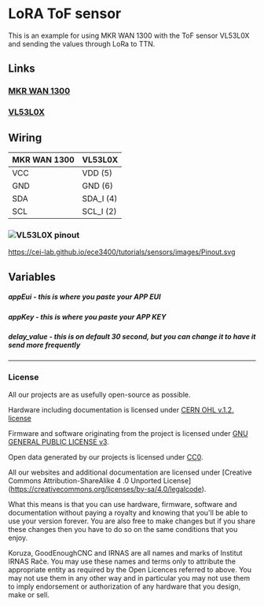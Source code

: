 # LoRA ToF sensor
This is an example for using MKR WAN 1300 with the ToF sensor VL53L0X and sending the values through LoRa to TTN.

## Links
### [MKR WAN 1300](https://store.arduino.cc/mkr-wan-1300)
### [VL53L0X](https://www.st.com/en/evaluation-tools/53l0-satel-i1.html)

## Wiring
| MKR WAN 1300 | VL53L0X |
|----------------|-------|
| VCC | VDD   (5) |
| GND | GND   (6) |
| SDA | SDA_I (4) |
| SCL | SCL_I (2) |

### ![VL53L0X pinout](https://cei-lab.github.io/ece3400/tutorials/sensors/images/Pinout.svg)
https://cei-lab.github.io/ece3400/tutorials/sensors/images/Pinout.svg

## Variables
##### appEui      - this is where you paste your APP EUI 
##### appKey      - this is where you paste your APP KEY
##### delay_value - this is on default 30 second, but you can change it to have it send more frequently

---

### License

All our projects are as usefully open-source as possible.

Hardware including documentation is licensed under [CERN OHL v.1.2. license](http://www.ohwr.org/licenses/cern-ohl/v1.2)

Firmware and software originating from the project is licensed under [GNU GENERAL PUBLIC LICENSE v3](http://www.gnu.org/licenses/gpl-3.0.en.html).

Open data generated by our projects is licensed under [CC0](https://creativecommons.org/publicdomain/zero/1.0/legalcode).

All our websites and additional documentation are licensed under [Creative Commons Attribution-ShareAlike 4 .0 Unported License] (https://creativecommons.org/licenses/by-sa/4.0/legalcode).

What this means is that you can use hardware, firmware, software and documentation without paying a royalty and knowing that you'll be able to use your version forever. You are also free to make changes but if you share these changes then you have to do so on the same conditions that you enjoy.

Koruza, GoodEnoughCNC and IRNAS are all names and marks of Institut IRNAS Rače. 
You may use these names and terms only to attribute the appropriate entity as required by the Open Licences referred to above. You may not use them in any other way and in particular you may not use them to imply endorsement or authorization of any hardware that you design, make or sell.
